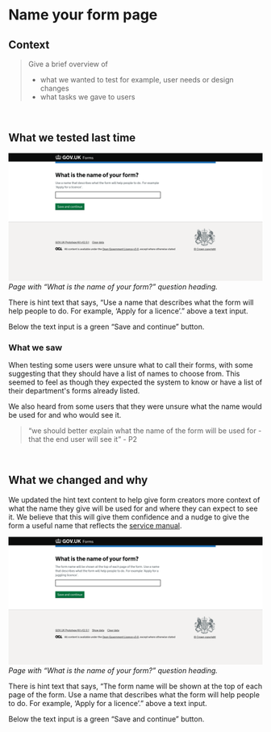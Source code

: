 # Name your form page

## Context

> Give a brief overview of
> - what we wanted to test for example, user needs or design changes
> - what tasks we gave to users

<br>

## What we tested last time

![Old version of what is the name of your form question page. Screenshot](../../prototype-version-1/screenshots/002-Create-a-form.png)  
*Page with “What is the name of your form?” question heading.*

There is hint text that says, “Use a name that describes what the form will help people to do. For example, ‘Apply for a licence’.” above a text input.

Below the text input is a green “Save and continue” button.

### What we saw

When testing some users were unsure what to call their forms, with some suggesting that they should have a list of names to choose from. This seemed to feel as though they expected the system to know or have a list of their department's forms already listed.  

We also heard from some users that they were unsure what the name would be used for and who would see it.  
> “we should better explain what the name of the form will be used for - that the end user will see it” - P2

<br>

## What we changed and why

We updated the hint text content to help give form creators more context of what the name they give will be used for and where they can expect to see it. We believe that this will give them confidence and a nudge to give the form a useful name that reflects the [service manual](https://www.gov.uk/service-manual/design/naming-your-service).

![Newer version of what is the name of your form question page. Screenshot](../screenshots/002-Create-a-form.png)  
*Page with “What is the name of your form?” question heading.*

There is hint text that says, “The form name will be shown at the top of each page of the form. Use a name that describes what the form will help people to do. For example, ‘Apply for a licence’.” above a text input.

Below the text input is a green “Save and continue” button.
